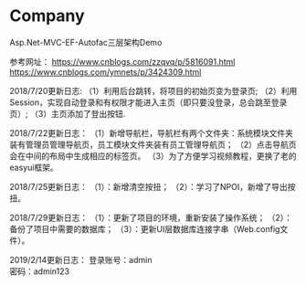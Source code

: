 # Company
Asp.Net-MVC-EF-Autofac三层架构Demo

参考网址：
https://www.cnblogs.com/zzqvq/p/5816091.html
https://www.cnblogs.com/ymnets/p/3424309.html

2018/7/20更新日志:
（1）利用后台跳转，将项目的初始页变为登录页;
（2）利用Session，实现自动登录和有权限才能进入主页（即只要没登录，总会跳至登录页）;
（3）主页添加了登出按钮.

2018/7/22更新日志：
（1）新增导航栏，导航栏有两个文件夹：系统模块文件夹装有管理员管理导航页，员工模块文件夹装有员工管理导航页；
（2）点击导航页会在中间的布局中生成相应的标签页。
（3）为了方便学习视频教程，更换了老的easyui框架。

2018/7/25更新日志：
（1）：新增清空按扭；
（2）：学习了NPOI，新增了导出按扭。

2018/7/29更新日志：
（1）：更新了项目的环境，重新安装了操作系统；
（2）：备份了项目中需要的数据库；
（3）：更新UI层数据库连接字串（Web.config文件）。

2019/2/14更新日志：
  登录账号：admin    
  密码：admin123
